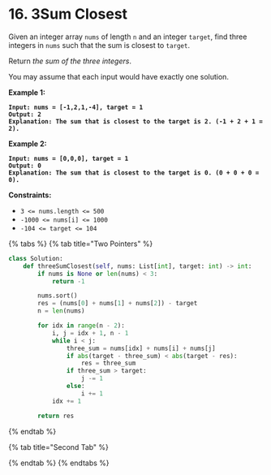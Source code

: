 # 16. 3Sum Closest

Given an integer array `nums` of length `n` and an integer `target`, find three integers in `nums` such that the sum is closest to `target`.

Return _the sum of the three integers_.

You may assume that each input would have exactly one solution.

&#x20;

**Example 1:**

<pre><code><strong>Input: nums = [-1,2,1,-4], target = 1
</strong><strong>Output: 2
</strong><strong>Explanation: The sum that is closest to the target is 2. (-1 + 2 + 1 = 2).
</strong></code></pre>

**Example 2:**

<pre><code><strong>Input: nums = [0,0,0], target = 1
</strong><strong>Output: 0
</strong><strong>Explanation: The sum that is closest to the target is 0. (0 + 0 + 0 = 0).
</strong></code></pre>

&#x20;

**Constraints:**

* `3 <= nums.length <= 500`
* `-1000 <= nums[i] <= 1000`
* `-104 <= target <= 104`

{% tabs %}
{% tab title="Two Pointers" %}
```python
class Solution:
    def threeSumClosest(self, nums: List[int], target: int) -> int:
        if nums is None or len(nums) < 3:
            return -1

        nums.sort()
        res = (nums[0] + nums[1] + nums[2]) - target
        n = len(nums)

        for idx in range(n - 2):
            i, j = idx + 1, n - 1
            while i < j:
                three_sum = nums[idx] + nums[i] + nums[j]
                if abs(target - three_sum) < abs(target - res):
                    res = three_sum
                if three_sum > target:
                    j -= 1
                else:
                    i += 1
            idx += 1

        return res
```
{% endtab %}

{% tab title="Second Tab" %}

{% endtab %}
{% endtabs %}
